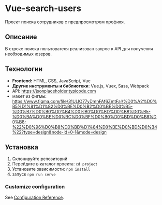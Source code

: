 # Vue-search-users

Проект поиска сотрудников с предпросмотром профиля.

## Описание

В строке поиска пользователя реализован запрос к API для получения необходимых юзеров.

## Технологии

- **Frontend:** HTML, CSS, JavaScript, Vue
- **Другие инструменты и библиотеки:** Vue.js, Vuex, Sass, Webpack
- API: https://jsonplaceholder.typicode.com
- макет из фигмы: https://www.figma.com/file/31ULlO77yDmnFAf6ZmtFaI/%D0%A2%D0%B5%D1%81%D1%82%D0%BE%D0%B2%D0%BE%D0%B5-%D0%B7%D0%B0%D0%B4%D0%B0%D0%BD%D0%B8%D0%B5-%D0%BA%D0%BE%D0%BC%D0%BF%D0%B0%D0%BD%D0%B8%D0%B8-%22%D0%96%D0%B8%D0%BB%D1%84%D0%BE%D0%BD%D0%B4%22?type=design&node-id=0-1&mode=design

## Установка

1. Склонируйте репозиторий
2. Перейдите в каталог проекта: `cd project`
3. Установите зависимости: `npm install`
4. запуск `npm run serve`


### Customize configuration
See [Configuration Reference](https://cli.vuejs.org/config/).
